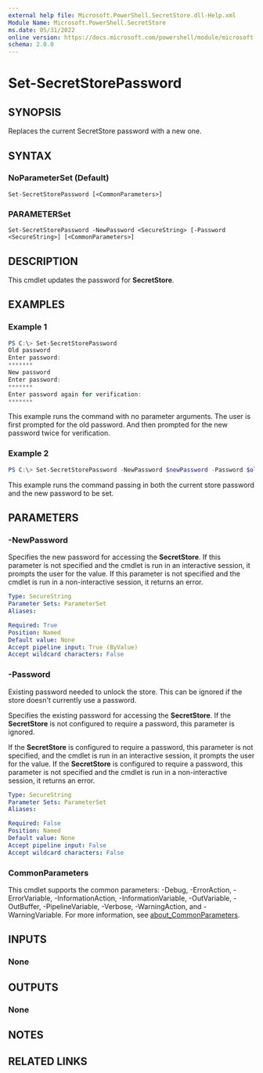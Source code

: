 ```yaml
---
external help file: Microsoft.PowerShell.SecretStore.dll-Help.xml
Module Name: Microsoft.PowerShell.SecretStore
ms.date: 05/31/2022
online version: https://docs.microsoft.com/powershell/module/microsoft.powershell.secretstore/set-secretstorepassword?view=ps-modules&wt.mc_id=ps-gethelp
schema: 2.0.0
---
```


# Set-SecretStorePassword

## SYNOPSIS
Replaces the current SecretStore password with a new one.

## SYNTAX

### NoParameterSet (Default)

```
Set-SecretStorePassword [<CommonParameters>]
```

### PARAMETERSet

```
Set-SecretStorePassword -NewPassword <SecureString> [-Password <SecureString>] [<CommonParameters>]
```

## DESCRIPTION

This cmdlet updates the password for **SecretStore**.

## EXAMPLES

### Example 1

```powershell
PS C:\> Set-SecretStorePassword
Old password
Enter password:
*******
New password
Enter password:
*******
Enter password again for verification:
*******
```

This example runs the command with no parameter arguments. The user is first prompted for the old
password. And then prompted for the new password twice for verification.

### Example 2

```powershell
PS C:\> Set-SecretStorePassword -NewPassword $newPassword -Password $oldPassword
```

This example runs the command passing in both the current store password and the new password to be
set.

## PARAMETERS

### -NewPassword

Specifies the new password for accessing the **SecretStore**. If this parameter is not specified and
the cmdlet is run in an interactive session, it prompts the user for the value. If this parameter is
not specified and the cmdlet is run in a non-interactive session, it returns an error.

```yaml
Type: SecureString
Parameter Sets: ParameterSet
Aliases:

Required: True
Position: Named
Default value: None
Accept pipeline input: True (ByValue)
Accept wildcard characters: False
```

### -Password

Existing password needed to unlock the store. This can be ignored if the store doesn't currently use
a password.

Specifies the existing password for accessing the **SecretStore**. If the **SecretStore** is not
configured to require a password, this parameter is ignored.

If the **SecretStore** is configured to require a password, this parameter is not specified, and the
cmdlet is run in an interactive session, it prompts the user for the value. If the **SecretStore**
is configured to require a password, this parameter is not specified and the cmdlet is run in a
non-interactive session, it returns an error.

```yaml
Type: SecureString
Parameter Sets: ParameterSet
Aliases:

Required: False
Position: Named
Default value: None
Accept pipeline input: False
Accept wildcard characters: False
```

### CommonParameters

This cmdlet supports the common parameters: -Debug, -ErrorAction, -ErrorVariable,
-InformationAction, -InformationVariable, -OutVariable, -OutBuffer, -PipelineVariable, -Verbose,
-WarningAction, and -WarningVariable. For more information, see
[about_CommonParameters](http://go.microsoft.com/fwlink/?LinkID=113216).

## INPUTS

### None

## OUTPUTS

### None

## NOTES

## RELATED LINKS
